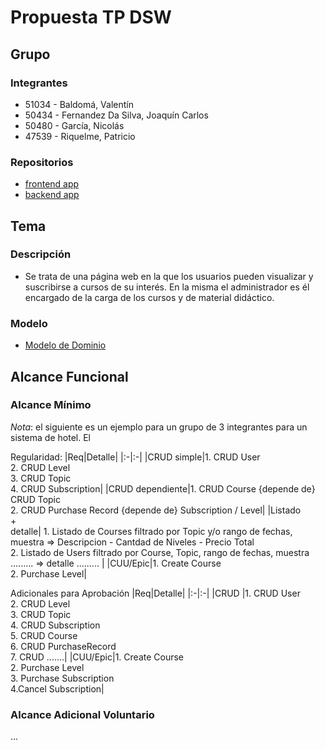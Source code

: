 # Propuesta TP DSW

## Grupo
### Integrantes
* 51034 - Baldomá, Valentín 
* 50434 - Fernandez Da Silva, Joaquín Carlos
* 50480 - García, Nicolás
* 47539 - Riquelme, Patricio

### Repositorios
* [frontend app](https://github.com/Patricionrp/dsw-tp-frontend.git)
* [backend app](https://github.com/bullettears/dsw-tp-backend.git)

## Tema
### Descripción
* Se trata de una página web en la que los usuarios pueden visualizar y suscribirse a cursos de su interés. En la misma el administrador es él encargado de la carga de los cursos y de material didáctico.

### Modelo
* [Modelo de Dominio](https://app.diagrams.net/#G1FbT6NLbCBV1oyPs5EaJUjWl8YRRR_ayW#%7B%22pageId%22%3A%22C5RBs43oDa-KdzZeNtuy%22%7D)



## Alcance Funcional 

### Alcance Mínimo

*Nota*: el siguiente es un ejemplo para un grupo de 3 integrantes para un sistema de hotel. El 

Regularidad:
|Req|Detalle|
|:-|:-|
|CRUD simple|1. CRUD User<br>2. CRUD Level<br>3. CRUD Topic<br>4. CRUD Subscription|
|CRUD dependiente|1. CRUD Course {depende de} CRUD Topic<br>2. CRUD Purchase Record {depende de} Subscription / Level|
|Listado<br>+<br>detalle| 1. Listado de Courses filtrado por Topic y/o rango de fechas, muestra => Descripcion - Cantdad de Niveles - Precio Total<br> 2. Listado de Users filtrado por Course, Topic, rango de fechas, muestra ......... => detalle  ......... |
|CUU/Epic|1. Create Course<br>2. Purchase Level|


Adicionales para Aprobación
|Req|Detalle|
|:-|:-|
|CRUD |1. CRUD User<br>2. CRUD Level<br>3. CRUD Topic <br>4. CRUD Subscription<br>5. CRUD Course<br>6. CRUD PurchaseRecord<br>7. CRUD .......|
|CUU/Epic|1. Create Course<br>2. Purchase Level<br>3. Purchase Subscription<br>4.Cancel Subscription|


### Alcance Adicional Voluntario

...
